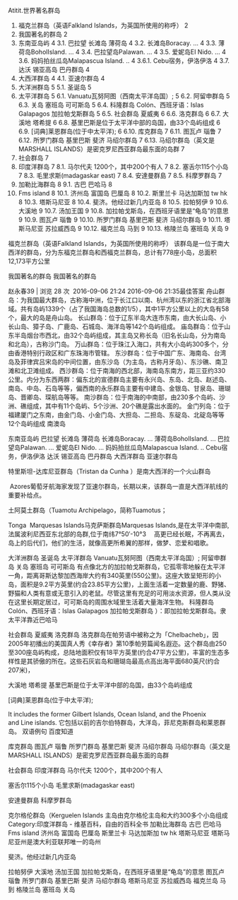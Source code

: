 Atitit.世界著名群岛

1. 福克兰群岛（英语Falkland Islands，为英国所使用的称呼）	2
2. 我国著名的群岛	2
3. 东南亚岛屿	4
3.1. 巴拉望 长滩岛 薄荷岛	4
3.2. 长滩岛Boracay. ...	4
3.3. 薄荷岛BoholIsland. ...	4
3.4. 巴拉望岛Palawan. ...	4
3.5. 爱妮岛EI Nido. ...	4
3.6. 妈妈拍丝瓜岛Malapascua Island. ..	4
3.6.1. Cebu宿务，伊洛伊洛	4
3.7. 达沃  锡亚高岛  巴丹群岛	4
4. 大西洋群岛	4
4.1. 亚速尔群岛	4
5. 大洋洲群岛	5
5.1. 圣诞岛	5
6. 太平洋群岛	5
6.1. Vanuatu瓦努阿图（西南太平洋岛国）;	5
6.2. 阿留申群岛	5
6.3. 关岛 塞班岛 可可斯岛	5
6.4. 科隆群岛 Colón、西班牙语：Islas Galapagos 加拉帕戈斯群岛	5
6.5. 社会群岛 夏威夷	6
6.6. 洛克群岛	6
6.7. 大溪地 塔希提	6
6.8. 基里巴斯是位于太平洋中部的岛国，由33个岛屿组成	6
6.9. [词典]莱恩群岛(位于中太平洋);	6
6.10. 库克群岛	7
6.11. 图瓦卢 瑙鲁	7
6.12. 所罗门群岛 基里巴斯 斐济 马绍尔群岛	7
6.13. 马绍尔群岛（英文是MARSHALL ISLANDS）是密克罗尼西亚群岛最东面的岛群	7
7. 社会群岛	7
8. 印度洋群岛	7
8.1. 马尔代夫 1200个，其中200个有人	7
8.2. 塞舌尔115个小岛	7
8.3. 毛里求斯(madagaskar east)	7
8.4. 安達曼群島	7
8.5. 科摩罗群岛	7
9. 加勒比海群岛	8
9.1. 古巴 巴哈马	8
10. Fms island	8
10.1. 济州岛 富国岛 巴厘岛	8
10.2. 斯里兰卡 马达加斯加 tw hk	8
10.3. 塔斯马尼亚	8
10.4. 斐济。他经过新几内亚岛	8
10.5. 拉帕努伊	9
10.6. 大溪地	9
10.7. 汤加王国	9
10.8. 加拉帕戈斯岛，在西班牙语里是“龟岛”的意思	9
10.9. 图瓦卢 瑙鲁	9
10.10. 所罗门群岛 基里巴斯 斐济 马绍尔群岛	9
10.11. 塔斯马尼亚  苏拉威西岛	9
10.12. 福克兰岛 马到	9
10.13. 格陵兰岛 塞班岛 关岛	9



福克兰群岛（英语Falkland Islands，为英国所使用的称呼）
该群岛是一位于南大西洋的群岛，分为东福克兰群岛和西福克兰群岛，总计有778座小岛，总面积12,173平方公里



我国著名的群岛
我国著名的群岛

赵永春39 | 浏览 28 次  2016-09-06 21:24
2016-09-06 21:35最佳答案
舟山群岛：为我国最大群岛，古称海中洲，位于长江口以南、杭州湾以东的浙江省北部海域。共有岛屿1339个（占了我国海岛总数的1/5），其中1平方公里以上的大岛有58个，最大的岛是舟山岛。
长山群岛：位于辽东半岛大连市东南，由大长山岛、小长山岛、獐子岛、广鹿岛、石城岛、海洋岛等142个岛屿组成。
庙岛群岛：位于山东半岛烟台市西北，由32个岛屿组成，其主岛又称长岛（旧名长山岛，分为南岛和北岛），古称沙门岛。
万山群岛：位于珠江入海口，共有大小岛屿300多个，分由香港特别行政区和广东珠海市管辖。
东沙群岛：位于中国广东、海南岛、台湾岛及菲律宾吕宋岛的中间位置，由东沙岛（为主岛，古称月牙岛）、东沙礁、南卫滩和北卫滩组成。
西沙群岛：位于南海的西北部，海南岛东南方，距三亚约330公里。内分为东西两群：偏东北的宣德群岛主要有永兴岛、东岛、北岛、赵述岛、南岛、中岛、石岛等等，偏西南的永乐群岛主要有中建岛、金银岛、甘泉岛、珊瑚岛、晋卿岛、琛航岛等等。
南沙群岛：位于南海的中南部，由230多个岛屿、沙洲、礁组成，其中有11个岛屿、5个沙洲、20个礁是露出水面的。
金门列岛：位于福建厦门之东南，由金门岛、小金门岛、大担岛、二担岛、东碇岛、北碇岛等等12个岛屿组成
南澳岛



东南亚岛屿
巴拉望 长滩岛 薄荷岛
长滩岛Boracay. ...
薄荷岛BoholIsland. ...
巴拉望岛Palawan. ...
爱妮岛EI Nido. ...
妈妈拍丝瓜岛Malapascua Island. ..
Cebu宿务，伊洛伊洛
达沃  锡亚高岛  巴丹群岛
 大西洋群岛
亚速尔群岛

特里斯坦-达库尼亚群岛（Tristan da Cunha ）是南大西洋的一个火山群岛


 Azores葡萄牙航海家发现了亚速尔群岛，长期以来，该群岛一直是大西洋航线的重要补给点。

土阿莫土群岛（Tuamotu Archipelago，简称Tuamotus；

Tonga
 Marquesas Islands马克萨斯群岛Marquesas Islands,是在太平洋中南部,法属波利尼西亚东北部的岛群,位于南纬7°50′-10°3
　高更已经长眠，不再离去，岛上的后代们，他们的生活，就像高更所希翼的那样，做梦、恋爱和唱歌。

大洋洲群岛
圣诞岛
太平洋群岛
 Vanuatu瓦努阿图（西南太平洋岛国）;
阿留申群岛
关岛 塞班岛 可可斯岛
有点像北方的加拉帕戈斯群岛，它孤零零地躲在太平洋一角，距离哥斯达黎加西海岸大约有340英里(550公里)。这座大致呈矩形的小岛，面积是9.2平方英里(约合23.85平方公里)，上面生活着一定数量的鹿、野猪、野猫和人类有意或无意引入的老鼠。尽管这里有充足的可用淡水资源，但人类从没在这里长期定居过，可可斯岛的周围水域里生活着大量海洋生物。
科隆群岛 Colón、西班牙语：Islas Galapagos 加拉帕戈斯群岛
）：即加拉帕戈斯群岛。隶
太平洋靠近巴哈马


社会群岛 夏威夷
洛克群岛
洛克群岛在帕劳语中被称之为「Chelbacheb」，因2005年初播出的美国真人秀《幸存者》第10季帕劳篇闻名遐迩。这个群岛由250至300座岛屿构成，总陆地面积仅有18平方英里(约合47平方公里)，丰富的生态多样性是其骄傲的所在。这些石灰岩岛和珊瑚岛最高点高出海平面680英尺(约合207米)，

大溪地 塔希提
基里巴斯是位于太平洋中部的岛国，由33个岛屿组成


[词典]莱恩群岛(位于中太平洋);

It includes the former Gilbert Islands, Ocean Island, and the Phoenix and Line islands.
它包括以前的吉尔伯特群岛，大洋岛，菲尼克斯群岛和莱恩群岛。
双语例句 百度知道

 
库克群岛
图瓦卢 瑙鲁
所罗门群岛 基里巴斯 斐济 马绍尔群岛
马绍尔群岛（英文是MARSHALL ISLANDS）是密克罗尼西亚群岛最东面的岛群

社会群岛
印度洋群岛
马尔代夫 1200个，其中200个有人

塞舌尔115个小岛
毛里求斯(madagaskar east)

安達曼群島
科摩罗群岛

克尔格伦群岛（Kerguelen Islands
主岛由克尔格伦主岛和大约300多个小岛组成
Category:印度洋群岛 - 维基百科，自由的百科全书
加勒比海群岛
古巴 巴哈马
Fms island
济州岛 富国岛 巴厘岛
斯里兰卡 马达加斯加 tw hk 
塔斯马尼亚
塔斯马尼亚州是澳大利亚联邦唯一的岛州

斐济。他经过新几内亚岛

拉帕努伊
大溪地
汤加王国
加拉帕戈斯岛，在西班牙语里是“龟岛”的意思
图瓦卢 瑙鲁
所罗门群岛 基里巴斯 斐济 马绍尔群岛
塔斯马尼亚  苏拉威西岛
福克兰岛 马到
格陵兰岛 塞班岛 关岛




